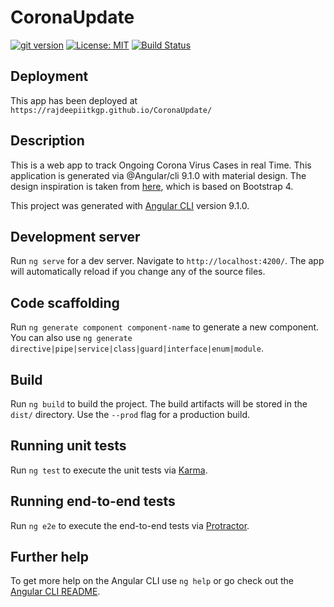 # CoronaUpdate
[![git version](https://img.shields.io/github/v/release/rajdeepiitkgp/CoronaUpdate?color=lime%20green&label=GIT%20Release)](https://github.com/rajdeepiitkgp/CoronaUpdate) [![License: MIT](https://img.shields.io/badge/License-MIT-yellow.svg)](https://opensource.org/licenses/MIT)  [![Build Status](https://app.travis-ci.com/rajdeepiitkgp/CoronaUpdate.svg?branch=master)](https://app.travis-ci.com/rajdeepiitkgp/CoronaUpdate)

## Deployment

This app has been deployed at `https://rajdeepiitkgp.github.io/CoronaUpdate/`

## Description
This is a web app to track Ongoing Corona Virus Cases in real Time. This application is generated via @Angular/cli 9.1.0 with material design. The design inspiration is taken from [here](https://shahin4u000.github.io/corona), which is based on Bootstrap 4.


This project was generated with [Angular CLI](https://github.com/angular/angular-cli) version 9.1.0.


## Development server

Run `ng serve` for a dev server. Navigate to `http://localhost:4200/`. The app will automatically reload if you change any of the source files.

## Code scaffolding

Run `ng generate component component-name` to generate a new component. You can also use `ng generate directive|pipe|service|class|guard|interface|enum|module`.

## Build

Run `ng build` to build the project. The build artifacts will be stored in the `dist/` directory. Use the `--prod` flag for a production build.

## Running unit tests

Run `ng test` to execute the unit tests via [Karma](https://karma-runner.github.io).

## Running end-to-end tests

Run `ng e2e` to execute the end-to-end tests via [Protractor](http://www.protractortest.org/).

## Further help

To get more help on the Angular CLI use `ng help` or go check out the [Angular CLI README](https://github.com/angular/angular-cli/blob/master/README.md).
